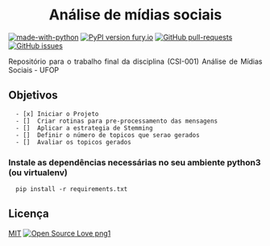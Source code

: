 
<h1 align="center"> Análise de mídias sociais </h1>

[![made-with-python](https://img.shields.io/badge/Made%20with-Python-1f425f.svg)](https://www.python.org/)
[![PyPI version fury.io](https://badge.fury.io/py/ansicolortags.svg)](https://pypi.python.org/pypi/ansicolortags/)
[![GitHub pull-requests](https://img.shields.io/github/issues-pr/Naereen/StrapDown.js.svg)](https://GitHub.com/LucasPereiraMiranda/social-media-analysis/pull/)
[![GitHub issues](https://img.shields.io/github/issues/Naereen/StrapDown.js.svg)](https://GitHub.com/LucasPereiraMiranda/social-media-analysis/issues/)  


<p align="justify"> Repositório para o trabalho final da disciplina (CSI-001) Análise de Mídias Sociais - UFOP </p>

## Objetivos
```
  - [x] Iniciar o Projeto
  - []  Criar rotinas para pre-processamento das mensagens
  - []  Aplicar a estrategia de Stemming
  - []  Definir o número de topicos que serao gerados
  - []  Avaliar os topicos gerados
```

### Instale as dependências necessárias no seu ambiente python3 (ou virtualenv)

```shell
  pip install -r requirements.txt
```

## Licença
[MIT](https://choosealicense.com/licenses/mit/) [![Open Source Love png1](https://badges.frapsoft.com/os/v1/open-source.png?v=103)](https://github.com/ellerbrock/open-source-badges/)